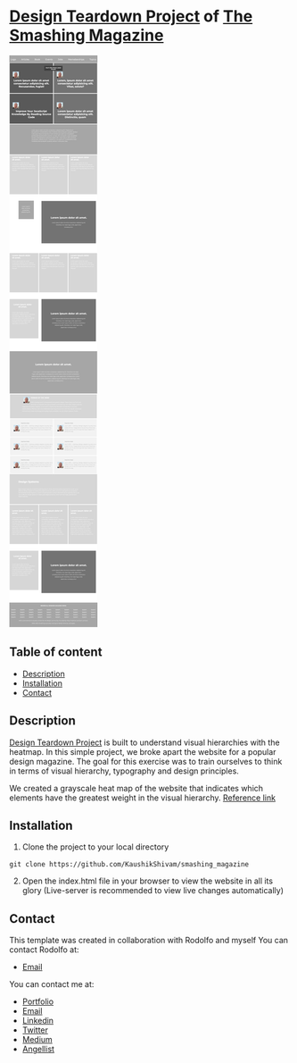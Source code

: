 # [Design Teardown Project](https://rawcdn.githack.com/KaushikShivam/smashing_magazine/c92981fe8f496b79836092b36f1ba27a225db6d0/index.html) of [The Smashing Magazine](https://www.smashingmagazine.com/)

![Design Teardown Project](screenshot.png)

## Table of content
- [Description](#description)
- [Installation](#installation)
- [Contact](#contact)

## Description
[Design Teardown Project](https://rawcdn.githack.com/KaushikShivam/smashing_magazine/c92981fe8f496b79836092b36f1ba27a225db6d0/index.html) is built to understand visual hierarchies with the heatmap.
In this simple project, we broke apart the website for a popular design magazine.
The goal for this exercise was to train ourselves to think in terms of visual hierarchy, typography and design principles.

We created a grayscale heat map of the website that indicates which elements have the greatest weight in the visual hierarchy. 
[Reference link](https://www.smashingmagazine.com/)


## Installation

1. Clone the project to your local directory
```
git clone https://github.com/KaushikShivam/smashing_magazine
```
2. Open the index.html file in your browser to view the website in all its glory (Live-server is recommended to view live changes automatically)

## Contact
This template was created in collaboration with Rodolfo and myself
You can contact Rodolfo at:
- [Email](acosta.rodolfo.rca@gmail.com)

You can contact me at:

- [Portfolio](https://www.shivamkaushik.com)
- [Email](mailto:shivamkaushikofficial@gmail.com)
- [Linkedin](https://www.linkedin.com/in/kshivamdev/)
- [Twitter](https://twitter.com/kShivamDev)
- [Medium](https://medium.com/@shivamkaushikofficial)
- [Angellist](https://angel.co/kshivamdev)



